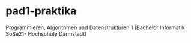 # pad1-praktika
Programmieren, Algorithmen und Datenstrukturen 1 (Bachelor Informatik SoSe21- Hochschule Darmstadt)
